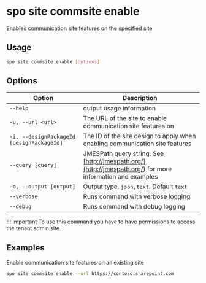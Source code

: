 # spo site commsite enable

Enables communication site features on the specified site

## Usage

```sh
spo site commsite enable [options]
```

## Options

Option|Description
------|-----------
`--help`|output usage information
`-u, --url <url>`|The URL of the site to enable communication site features on
`-i, --designPackageId [designPackageId]`|The ID of the site design to apply when enabling communication site features
`--query [query]`|JMESPath query string. See [http://jmespath.org/](http://jmespath.org/) for more information and examples
`-o, --output [output]`|Output type. `json,text`. Default `text`
`--verbose`|Runs command with verbose logging
`--debug`|Runs command with debug logging

!!! important
    To use this command you have to have permissions to access the tenant admin site.

## Examples

Enable communication site features on an existing site

```sh
spo site commsite enable --url https://contoso.sharepoint.com
```